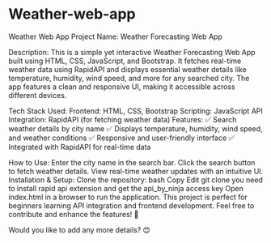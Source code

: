 # Weather-web-app
Weather Web App
Project Name: Weather Forecasting Web App

Description:
This is a simple yet interactive Weather Forecasting Web App built using HTML, CSS, JavaScript, and Bootstrap. It fetches real-time weather data using RapidAPI and displays essential weather details like temperature, humidity, wind speed, and more for any searched city. The app features a clean and responsive UI, making it accessible across different devices.

Tech Stack Used:
Frontend: HTML, CSS, Bootstrap
Scripting: JavaScript
API Integration: RapidAPI (for fetching weather data)
Features:
✅ Search weather details by city name
✅ Displays temperature, humidity, wind speed, and weather conditions
✅ Responsive and user-friendly interface
✅ Integrated with RapidAPI for real-time data

How to Use:
Enter the city name in the search bar.
Click the search button to fetch weather details.
View real-time weather updates with an intuitive UI.
Installation & Setup:
Clone the repository:
bash
Copy
Edit
git clone <repository-url>
you need to install rapid api extension and get the api_by_ninja access key 
Open index.html in a browser to run the application.
This project is perfect for beginners learning API integration and frontend development. Feel free to contribute and enhance the features! 🚀

Would you like to add any more details? 😊
